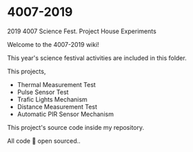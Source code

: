 # 4007-2019
2019 4007 Science Fest. Project House Experiments

Welcome to the 4007-2019 wiki!

This year's science festival activities are included in this folder.

This projects,
- Thermal Measurement Test
- Pulse Sensor Test
- Trafic Lights Mechanism
- Distance Measurement Test
- Automatic PIR Sensor Mechanism

This project's source code inside my repository.

All code 💯 open sourced..
